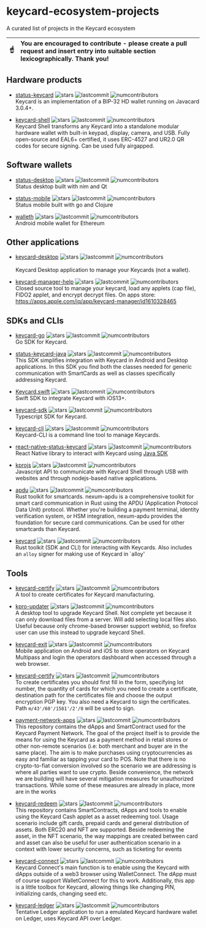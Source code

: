 
# keycard-ecosystem-projects
A curated list of projects in the Keycard ecosystem

| :point_up:    | You are encouraged to contribute - please create a pull request and insert entry into suitable section **lexicographically**. Thank you! |
|---------------|:------------------------|

## Hardware products 

- [status-keycard](https://github.com/keycard-tech/status-keycard) ![stars](https://img.shields.io/github/stars/keycard-tech/status-keycard.svg?style=social) ![lastcommit](https://img.shields.io/github/last-commit/keycard-tech/status-keycard.svg) ![numcontributors](https://img.shields.io/github/contributors-anon/keycard-tech/status-keycard.svg)  
Keycard is an implementation of a BIP-32 HD wallet running on Javacard 3.0.4+.

- [keycard-shell](https://github.com/keycard-tech/keycard-shell) ![stars](https://img.shields.io/github/stars/keycard-tech/keycard-shell.svg?style=social) ![lastcommit](https://img.shields.io/github/last-commit/keycard-tech/keycard-shell.svg) ![numcontributors](https://img.shields.io/github/contributors-anon/keycard-tech/keycard-shell.svg)  
Keycard Shell transforms any Keycard into a standalone modular hardware wallet with built-in keypad, display, camera, and USB. Fully open-source and EAL6+ certified, it uses ERC-4527 and UR2.0 QR codes for secure signing. Can be used fully airgapped.

## Software wallets 

- [status-desktop](https://github.com/status-im/status-desktop) ![stars](https://img.shields.io/github/stars/status-im/status-desktop.svg?style=social) ![lastcommit](https://img.shields.io/github/last-commit/status-im/status-desktop.svg) ![numcontributors](https://img.shields.io/github/contributors-anon/status-im/status-desktop.svg)  
Status desktop built with nim and Qt

- [status-mobile](https://github.com/status-im/status-mobile) ![stars](https://img.shields.io/github/stars/status-im/status-mobile.svg?style=social) ![lastcommit](https://img.shields.io/github/last-commit/status-im/status-mobile.svg) ![numcontributors](https://img.shields.io/github/contributors-anon/status-im/status-mobile.svg)  
Status mobile built with go and Clojure 

- [walleth](https://github.com/walleth/walleth) ![stars](https://img.shields.io/github/stars/walleth/walleth.svg?style=social) ![lastcommit](https://img.shields.io/github/last-commit/walleth/walleth.svg) ![numcontributors](https://img.shields.io/github/contributors-anon/walleth/walleth.svg)  
Android mobile wallet for Ethereum 

## Other applications 

- [keycard-desktop](https://github.com/choppu/keycard-desktop) ![stars](https://img.shields.io/github/stars/choppu/keycard-desktop.svg?style=social) ![lastcommit](https://img.shields.io/github/last-commit/choppu/keycard-desktop.svg) ![numcontributors](https://img.shields.io/github/contributors-anon/choppu/keycard-desktop.svg)  
  <br>
Keycard Desktop application to manage your Keycards (not a wallet). 

- [keycard-manager-help](https://github.com/rkreutz/keycard-manager-help/) ![stars](https://img.shields.io/github/stars/rkreutz/keycard-manager-help.svg?style=social) ![lastcommit](https://img.shields.io/github/last-commit/rkreutz/keycard-manager-help.svg) ![numcontributors](https://img.shields.io/github/contributors-anon/rkreutz/keycard-manager-help.svg)  
Closed source tool to manage your keycard, load any applets (cap file), FIDO2 applet, and encrypt decrypt files. On apps store: https://apps.apple.com/iq/app/keycard-manager/id1610328465

## SDKs and CLIs

- [keycard-go](https://github.com/keycard-tech/keycard-go) ![stars](https://img.shields.io/github/stars/keycard-tech/keycard-go.svg?style=social) ![lastcommit](https://img.shields.io/github/last-commit/keycard-tech/keycard-go.svg) ![numcontributors](https://img.shields.io/github/contributors-anon/keycard-tech/keycard-go.svg)  
Go SDK for Keycard.

- [status-keycard-java](https://github.com/keycard-tech/status-keycard-java) ![stars](https://img.shields.io/github/stars/keycard-tech/status-keycard-java.svg?style=social) ![lastcommit](https://img.shields.io/github/last-commit/keycard-tech/status-keycard-java.svg) ![numcontributors](https://img.shields.io/github/contributors-anon/keycard-tech/status-keycard-java.svg)  
This SDK simplifies integration with Keycard in Android and Desktop applications. In this SDK you find both the classes needed for generic communication with SmartCards as well as classes specifically addressing Keycard.

- [Keycard.swift](https://github.com/keycard-tech/Keycard.swift) ![stars](https://img.shields.io/github/stars/keycard-tech/Keycard.swift.svg?style=social) ![lastcommit](https://img.shields.io/github/last-commit/keycard-tech/Keycard.swift.svg) ![numcontributors](https://img.shields.io/github/contributors-anon/keycard-tech/Keycard.swift.svg)  
Swift SDK to integrate Keycard with iOS13+.

- [keycard-sdk](https://github.com/choppu/keycard-sdk) ![stars](https://img.shields.io/github/stars/choppu/keycard-sdk.svg?style=social) ![lastcommit](https://img.shields.io/github/last-commit/choppu/keycard-sdk.svg) ![numcontributors](https://img.shields.io/github/contributors-anon/choppu/keycard-sdk.svg)  
Typescript SDK for Keycard.

- [keycard-cli](https://github.com/keycard-tech/keycard-cli) ![stars](https://img.shields.io/github/stars/keycard-tech/keycard-cli.svg?style=social) ![lastcommit](https://img.shields.io/github/last-commit/keycard-tech/keycard-cli.svg) ![numcontributors](https://img.shields.io/github/contributors-anon/keycard-tech/keycard-cli.svg)  
Keycard-CLI is a command line tool to manage Keycards.

- [react-native-status-keycard](https://github.com/keycard-tech/react-native-status-keycard) ![stars](https://img.shields.io/github/stars/keycard-tech/react-native-status-keycard.svg?style=social) ![lastcommit](https://img.shields.io/github/last-commit/keycard-tech/react-native-status-keycard.svg) ![numcontributors](https://img.shields.io/github/contributors-anon/keycard-tech/react-native-status-keycard.svg)  
React Native library to interact with Keycard using [Java SDK](https://github.com/status-im/status-keycard-java)

- [kprojs](https://github.com/choppu/kprojs) ![stars](https://img.shields.io/github/stars/choppu/kprojs.svg?style=social) ![lastcommit](https://img.shields.io/github/last-commit/choppu/kprojs.svg) ![numcontributors](https://img.shields.io/github/contributors-anon/choppu/kprojs.svg)  
Javascript API to communicate with Keycard Shell through USB with websites and through nodejs-based native applications.

- [apdu](https://github.com/nxm-rs/apdu) ![stars](https://img.shields.io/github/stars/nxm-rs/apdu.svg?style=social) ![lastcommit](https://img.shields.io/github/last-commit/nxm-rs/apdu.svg) ![numcontributors](https://img.shields.io/github/contributors-anon/nxm-rs/apdu.svg)  
Rust toolkit for smartcards. nexum-apdu is a comprehensive toolkit for smart card communication in Rust using the APDU (Application Protocol Data Unit) protocol. Whether you're building a payment terminal, identity verification system, or HSM integration, nexum-apdu provides the foundation for secure card communications. Can be used for other smartcards than Keycard.

- [keycard](https://github.com/nxm-rs/keycard) ![stars](https://img.shields.io/github/stars/nxm-rs/keycard.svg?style=social) ![lastcommit](https://img.shields.io/github/last-commit/nxm-rs/keycard.svg) ![numcontributors](https://img.shields.io/github/contributors-anon/nxm-rs/keycard.svg)   
Rust toolkit (SDK and CLI) for interacting with Keycards. Also includes an `alloy` signer for making use of Keycard in `alloy'

## Tools 

- [keycard-certify](https://github.com/keycard-tech/keycard-certify) ![stars](https://img.shields.io/github/stars/keycard-tech/keycard-certify.svg?style=social) ![lastcommit](https://img.shields.io/github/last-commit/keycard-tech/keycard-certify.svg) ![numcontributors](https://img.shields.io/github/contributors-anon/keycard-tech/keycard-certify.svg)  
A tool to create certificates for Keycard manufacturing.

- [kpro-updater](https://github.com/choppu/kpro-updater) ![stars](https://img.shields.io/github/stars/choppu/kpro-updater.svg?style=social) ![lastcommit](https://img.shields.io/github/last-commit/choppu/kpro-updater.svg) ![numcontributors](https://img.shields.io/github/contributors-anon/choppu/kpro-updater.svg)  
A desktop tool to upgrade Keycard Shell. Not complete yet because it can only download files from a server. Will add selecting local files also. Useful because only chrome-based browser support webhid, so firefox user can use this instead to upgrade keycard Shell. 

- [keycard-exit](https://github.com/keycard-tech/keycard-exit) ![stars](https://img.shields.io/github/stars/keycard-tech/keycard-exit.svg?style=social) ![lastcommit](https://img.shields.io/github/last-commit/keycard-tech/keycard-exit.svg) ![numcontributors](https://img.shields.io/github/contributors-anon/keycard-tech/keycard-exit.svg)  
Mobile application on Android and iOS to store operators on Keycard Multipass and login the operators dashboard when accessed through a web browser.

- [keycard-certify](https://github.com/keycard-tech/keycard-certify) ![stars](https://img.shields.io/github/stars/keycard-tech/keycard-certify.svg?style=social) ![lastcommit](https://img.shields.io/github/last-commit/keycard-tech/keycard-certify.svg) ![numcontributors](https://img.shields.io/github/contributors-anon/keycard-tech/keycard-certify.svg)  
To create certificates you should first fill in the form, specifying lot number, the quantity of cards for which you need to create a certificate, destination path for the certificates file and choose the output encryption PGP key. You also need a Keycard to sign the certificates. Path `m/43'/60'/1581'/2'/0` will be used to sign.

- [payment-network-apps](https://github.com/keycard-tech/payment-network-apps) ![stars](https://img.shields.io/github/stars/keycard-tech/payment-network-apps.svg?style=social) ![lastcommit](https://img.shields.io/github/last-commit/keycard-tech/payment-network-apps.svg) ![numcontributors](https://img.shields.io/github/contributors-anon/keycard-tech/payment-network-apps.svg)  
This repository contains the dApps and SmartContract used for the Keycard Payment Network. The goal of the project itself is to provide the means for using the Keycard as a payment method in retail stores or other non-remote scenarios (i.e: both merchant and buyer are in the same place). The aim is to make purchases using cryptocurrencies as easy and familiar as tapping your card to POS. Note that there is no crypto-to-fiat conversion involved so the scenario we are addressing is where all parties want to use crypto. Beside convenience, the network we are building will have several mitigation measures for unauthorized transactions. While some of these measures are already in place, more are in the works

- [keycard-redeem](https://github.com/keycard-tech/keycard-redeem) ![stars](https://img.shields.io/github/stars/keycard-tech/keycard-redeem.svg?style=social) ![lastcommit](https://img.shields.io/github/last-commit/keycard-tech/keycard-redeem.svg) ![numcontributors](https://img.shields.io/github/contributors-anon/keycard-tech/keycard-redeem.svg)  
This repository contains SmartContracts, dApps and tools to enable using the Keycard Cash applet as a asset redeeming tool. Usage scenario include gift cards, prepaid cards and general distribution of assets. Both ERC20 and NFT are supported. Beside redeeming the asset, in the NFT scenario, the way mappings are created between card and asset can also be useful for user authentication scenario in a context with lower security concerns, such as ticketing for events

- [keycard-connect](https://github.com/keycard-tech/keycard-connect) ![stars](https://img.shields.io/github/stars/keycard-tech/keycard-connect.svg?style=social) ![lastcommit](https://img.shields.io/github/last-commit/keycard-tech/keycard-connect.svg) ![numcontributors](https://img.shields.io/github/contributors-anon/keycard-tech/keycard-connect.svg)  
Keycard Connect's main function is to enable using the Keycard with dApps outside of a web3 browser using WalletConnect. The dApp must of course support WalletConnect for this to work. Additionally, this app is a little toolbox for Keycard, allowing things like changing PIN, initializing cards, changing seed etc.

- [keycard-ledger](https://github.com/keycard-tech/keycard-ledger) ![stars](https://img.shields.io/github/stars/keycard-tech/keycard-ledger.svg?style=social) ![lastcommit](https://img.shields.io/github/last-commit/keycard-tech/keycard-ledger.svg) ![numcontributors](https://img.shields.io/github/contributors-anon/keycard-tech/keycard-ledger.svg)  
Tentative Ledger application to run a emulated Keycard hardware wallet on Ledger, uses Keycard API over Ledger.
